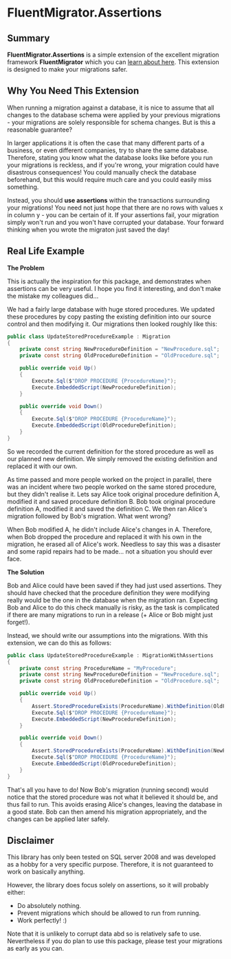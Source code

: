 FluentMigrator.Assertions
======================

Summary
-------

**FluentMigrator.Assertions** is a simple extension of the excellent migration framework **FluentMigrator** which you can [learn about here](https://github.com/schambers/fluentmigrator). This extension is designed to make your migrations safer.

Why You Need This Extension
---------------------------

When running a migration against a database, it is nice to assume that all changes to the database schema were applied by your previous migrations - your migrations are solely responsible for schema changes. But is this a reasonable guarantee?

In larger applications it is often the case that many different parts of a business, or even different companies, try to share the same database. Therefore, stating you know what the database looks like before you run your migrations is reckless, and if you're wrong, your migration could have disastrous consequences! You could manually check the database beforehand, but this would require much care and you could easily miss something.

Instead, you should **use assertions** within the transactions surrounding your migrations! You need not just hope that there are no rows with values x in column y - you can be certain of it. If your assertions fail, your migration simply won't run and you won't have corrupted your database. Your forward thinking when you wrote the migraton just saved the day!

Real Life Example
-----------------

**The Problem**

This is actually the inspiration for this package, and demonstrates when assertions can be very useful. I hope you find it interesting, and don't make the mistake my colleagues did...

We had a fairly large database with huge stored procedures. We updated these procedures by copy pasting the existing definition into our source control and then modifying it. Our migrations then looked roughly like this:
```c#
public class UpdateStoredProcedureExample : Migration
{
    private const string NewProcedureDefinition = "NewProcedure.sql";
    private const string OldProcedureDefinition = "OldProcedure.sql";

    public override void Up()
    {
        Execute.Sql($"DROP PROCEDURE {ProcedureName}");
        Execute.EmbeddedScript(NewProcedureDefinition);
    }

    public override void Down()
    {
        Execute.Sql($"DROP PROCEDURE {ProcedureName}");
        Execute.EmbeddedScript(OldProcedureDefinition);
    }
}
```
So we recorded the current definition for the stored procedure as well as our planned new definition. We simply removed the existing definition and replaced it with our own.

As time passed and more people worked on the project in parallel, there was an incident where two people worked on the same stored procedure, but they didn't realise it. Lets say Alice took original procedure definition A, modified it and saved procedure definition B. Bob took original procedure definition A, modified it and saved the definition C. We then ran Alice's migration followed by Bob's migration. What went wrong?

When Bob modified A, he didn't include Alice's changes in A. Therefore, when Bob dropped the procedure and replaced it with his own in the migration, he erased all of Alice's work. Needless to say this was a disaster and some rapid repairs had to be made... not a situation you should ever face.

**The Solution**

Bob and Alice could have been saved if they had just used assertions. They should have checked that the procedure definition they were modifying really would be the one in the database when the migration ran. Expecting Bob and Alice to do this check manually is risky, as the task is complicated if there are many migrations to run in a release (+ Alice or Bob might just forget!).

Instead, we should write our assumptions into the migrations. With this extension, we can do this as follows:
```c#
public class UpdateStoredProcedureExample : MigrationWithAssertions
{
    private const string ProcedureName = "MyProcedure";
    private const string NewProcedureDefinition = "NewProcedure.sql";
    private const string OldProcedureDefinition = "OldProcedure.sql";

    public override void Up()
    {
        Assert.StoredProcedureExists(ProcedureName).WithDefinition(OldProcedureDefinition);
        Execute.Sql($"DROP PROCEDURE {ProcedureName}");
        Execute.EmbeddedScript(NewProcedureDefinition);
    }

    public override void Down()
    {
        Assert.StoredProcedureExists(ProcedureName).WithDefinition(NewProcedureDefinition);
        Execute.Sql($"DROP PROCEDURE {ProcedureName}");
        Execute.EmbeddedScript(OldProcedureDefinition);
    }
}
```
That's all you have to do! Now Bob's migration (running second) would notice that the stored procedure was not what it believed it should be, and thus fail to run. This avoids erasing Alice's changes, leaving the database in a good state. Bob can then amend his migration appropriately, and the changes can be applied later safely.

Disclaimer
----------

This library has only been tested on SQL server 2008 and was developed as a hobby for a very specific purpose. Therefore, it is not guaranteed to work on basically anything.

However, the library does focus solely on assertions, so it will probably either:
* Do absolutely nothing.
* Prevent migrations which should be allowed to run from running.
* Work perfectly! :)

Note that it is unlikely to corrupt data abd so is relatively safe to use. Nevertheless if you do plan to use this package, please test your migrations as early as you can.
